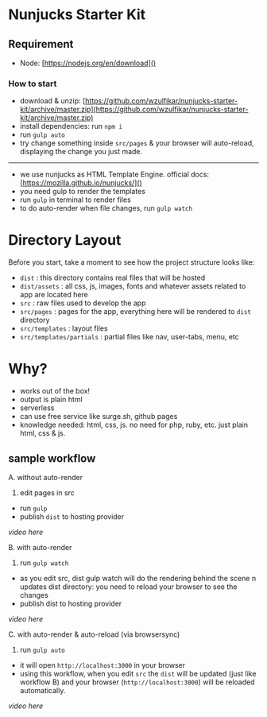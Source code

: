 # Nunjucks Starter Kit

## Requirement
- Node: [https://nodejs.org/en/download]()

### How to start
- download & unzip: [https://github.com/wzulfikar/nunjucks-starter-kit/archive/master.zip](https://github.com/wzulfikar/nunjucks-starter-kit/archive/master.zip)
- install dependencies: run `npm i`
- run `gulp auto`
- try change something inside `src/pages` & your browser will auto-reload, displaying the change you just made.

---

- we use nunjucks as HTML Template Engine. official docs: [https://mozilla.github.io/nunjucks/]()
- you need gulp to render the templates
- run `gulp` in terminal to render files
- to do auto-render when file changes, run `gulp watch`

# Directory Layout
Before you start, take a moment to see how the project structure looks like:

- `dist` : this directory contains real files that will be hosted
- `dist/assets` : all css, js, images, fonts and whatever assets related to app are located here
- `src` : raw files used to develop the app
- `src/pages` : pages for the app, everything here will be rendered to `dist` directory
- `src/templates` : layout files
- `src/templates/partials` : partial files like nav, user-tabs, menu, etc

# Why?
- works out of the box! 
- output is plain html
- serverless
- can use free service like surge.sh, github pages
- knowledge needed: html, css, js. no need for php, ruby, etc. just plain html, css & js.

## sample workflow
A. without auto-render

1. edit pages in src
- run `gulp`
- publish `dist` to hosting provider

*video here*


B. with auto-render

1. run `gulp watch`
- as you edit src, dist gulp watch will do the rendering behind the scene n updates dist directory: you need to reload your browser to see the changes
- publish dist to hosting provider

*video here*

C. with auto-render & auto-reload (via browsersync)

1. run `gulp auto`
- it will open `http://localhost:3000` in your browser
- using this workflow, when you edit `src` the `dist` will be updated (just like workflow B) and your browser (`http://localhost:3000`) will be reloaded automatically.

*video here*